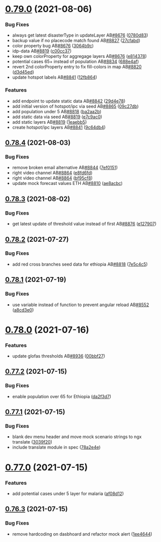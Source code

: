 # [0.79.0](https://github.com/rodekruis/IBF-system/compare/v0.78.4...v0.79.0) (2021-08-06)


### Bug Fixes

* always get latest disasterType in updateLayer AB[#8676](https://github.com/rodekruis/IBF-system/issues/8676) ([0780d83](https://github.com/rodekruis/IBF-system/commit/0780d8362167a724cc80a5525ece731ce008fe14))
* backup value if no placecode match found AB[#8827](https://github.com/rodekruis/IBF-system/issues/8827) ([27cfabd](https://github.com/rodekruis/IBF-system/commit/27cfabd0095e881a8074cf337214463842bb6d17))
* color property bug AB[#8676](https://github.com/rodekruis/IBF-system/issues/8676) ([3064b9c](https://github.com/rodekruis/IBF-system/commit/3064b9c50c3585e24e6fbd0a10e01cfb90b458f9))
* idp-data AB[#8819](https://github.com/rodekruis/IBF-system/issues/8819) ([c00cc37](https://github.com/rodekruis/IBF-system/commit/c00cc375d25fbc84f8c8c68968fb49c1a737a3dc))
* keep own colorProperty for aggregage layers AB[#8676](https://github.com/rodekruis/IBF-system/issues/8676) ([e814378](https://github.com/rodekruis/IBF-system/commit/e81437869b2f2c75510d69f66ace2d5464e59d1e))
* potential cases 65+ instead of population AB[#8834](https://github.com/rodekruis/IBF-system/issues/8834) ([688e4af](https://github.com/rodekruis/IBF-system/commit/688e4af8f032d818ae38526e137930618cd72eb5))
* revert 2nd colorProperty entry to fix fill-colors in map AB[#8820](https://github.com/rodekruis/IBF-system/issues/8820) ([d3d45ed](https://github.com/rodekruis/IBF-system/commit/d3d45ed356fe84e98412ab34ab6fd69fba8f5ec7))
* update hotspot labels AB[#8841](https://github.com/rodekruis/IBF-system/issues/8841) ([12fb864](https://github.com/rodekruis/IBF-system/commit/12fb864cf23a04bed1d4d768b063e85d2dd593bd))


### Features

* add endpoint to update static data AB[#8842](https://github.com/rodekruis/IBF-system/issues/8842) ([29d4e78](https://github.com/rodekruis/IBF-system/commit/29d4e783244bdc0af7c6ded5cac1c5036a44e64f))
* add initial version of hotspot/ipc via seed AB[#8865](https://github.com/rodekruis/IBF-system/issues/8865) ([09c27db](https://github.com/rodekruis/IBF-system/commit/09c27db478958b3029bb7fafa6619eee88112e3b))
* add population under 5 AB[#8818](https://github.com/rodekruis/IBF-system/issues/8818) ([ba2aa2b](https://github.com/rodekruis/IBF-system/commit/ba2aa2b8c53a2cc94d7772cba7d12ba9648d9ea7))
* add static data via seed AB[#8819](https://github.com/rodekruis/IBF-system/issues/8819) ([e7c9ac0](https://github.com/rodekruis/IBF-system/commit/e7c9ac0cb85a788a6144c330cdb087deb4a007fc))
* add static layers AB[#8819](https://github.com/rodekruis/IBF-system/issues/8819) ([1eaebb5](https://github.com/rodekruis/IBF-system/commit/1eaebb5a8c718bc54151f6e3292b6c4b093eae42))
* create hotspot/ipc layers AB[#8841](https://github.com/rodekruis/IBF-system/issues/8841) ([9c64db4](https://github.com/rodekruis/IBF-system/commit/9c64db4e5146e341791a76363e81bdf15e6c58dc))



## [0.78.4](https://github.com/rodekruis/IBF-system/compare/v0.78.3...v0.78.4) (2021-08-03)


### Bug Fixes

* remove broken email alternative AB[#8844](https://github.com/rodekruis/IBF-system/issues/8844) ([7ef0151](https://github.com/rodekruis/IBF-system/commit/7ef015179abd77c654ed72d199c72c7b1a275fef))
* right video channel AB[#8864](https://github.com/rodekruis/IBF-system/issues/8864) ([e8fd6fd](https://github.com/rodekruis/IBF-system/commit/e8fd6fdce277298ba68df5d12a021c23c5fb723d))
* right video channel AB[#8864](https://github.com/rodekruis/IBF-system/issues/8864) ([bf95cf8](https://github.com/rodekruis/IBF-system/commit/bf95cf84bb28afce11ebef96a9cc60f45c3ac8c5))
* update mock forecast values ETH AB[#8810](https://github.com/rodekruis/IBF-system/issues/8810) ([ae8acbc](https://github.com/rodekruis/IBF-system/commit/ae8acbc9774938482aafce4bd85385cb5ae61eb7))



## [0.78.3](https://github.com/rodekruis/IBF-system/compare/v0.78.2...v0.78.3) (2021-08-02)


### Bug Fixes

* get latest update of threshold value instead of first AB[#8876](https://github.com/rodekruis/IBF-system/issues/8876) ([e127907](https://github.com/rodekruis/IBF-system/commit/e127907209075ffe3c2b8454e6f7d0b9acd079fe))



## [0.78.2](https://github.com/rodekruis/IBF-system/compare/v0.78.1...v0.78.2) (2021-07-27)


### Bug Fixes

* add red cross branches seed data for ethiopia AB[#8818](https://github.com/rodekruis/IBF-system/issues/8818) ([7e5c4c5](https://github.com/rodekruis/IBF-system/commit/7e5c4c5c28ec6a43f0873c681ff56342689fc242))



## [0.78.1](https://github.com/rodekruis/IBF-system/compare/v0.78.0...v0.78.1) (2021-07-19)


### Bug Fixes

* use variable instead of function to prevent angular reload AB[#8552](https://github.com/rodekruis/IBF-system/issues/8552) ([a8cd3e0](https://github.com/rodekruis/IBF-system/commit/a8cd3e0ab011064c87081966641c2125e3baa825))



# [0.78.0](https://github.com/rodekruis/IBF-system/compare/v0.77.2...v0.78.0) (2021-07-16)


### Features

* update glofas thresholds AB[#8936](https://github.com/rodekruis/IBF-system/issues/8936) ([00bbf27](https://github.com/rodekruis/IBF-system/commit/00bbf2735ad4d9f94a5d4794c11233bfa9262317))



## [0.77.2](https://github.com/rodekruis/IBF-system/compare/v0.77.1...v0.77.2) (2021-07-15)


### Bug Fixes

* enable population over 65 for Ethiopia ([da2f3d7](https://github.com/rodekruis/IBF-system/commit/da2f3d7ce2cf6410a4e9e938b0d35f09e838da79))



## [0.77.1](https://github.com/rodekruis/IBF-system/compare/v0.77.0...v0.77.1) (2021-07-15)


### Bug Fixes

* blank dev menu header and move mock scenario strings to ngx translate ([3039f20](https://github.com/rodekruis/IBF-system/commit/3039f20dbf29d26e30c77e2bce355abf1906549c))
* include translate module in spec ([78a2e4e](https://github.com/rodekruis/IBF-system/commit/78a2e4e95abeeb94ee8cf6e04a92f2ca71fc8305))



# [0.77.0](https://github.com/rodekruis/IBF-system/compare/v0.76.3...v0.77.0) (2021-07-15)


### Features

* add potential cases under 5 layer for malaria ([af08d12](https://github.com/rodekruis/IBF-system/commit/af08d12968de010330dbb0d583f12a4a2298fcf9))



## [0.76.3](https://github.com/rodekruis/IBF-system/compare/v0.76.2...v0.76.3) (2021-07-15)


### Bug Fixes

* remove hardcoding on dasbhoard and refactor mock alert ([1ee4644](https://github.com/rodekruis/IBF-system/commit/1ee4644b9888d6e10fd3a215da792229d090b640))



